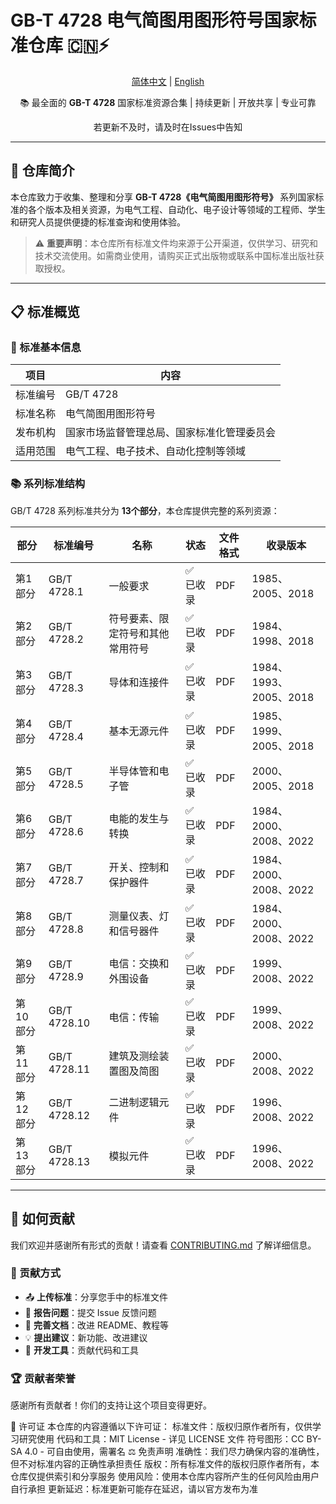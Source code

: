 # GB-T 4728 电气简图用图形符号国家标准仓库 🇨🇳⚡

<div align="center">

[简体中文](./README.md) | [English](./README_EN.md)

📚 最全面的 **GB-T 4728** 国家标准资源合集 | 持续更新 | 开放共享 | 专业可靠

若更新不及时，请及时在Issues中告知

</div>

---

## 🎯 仓库简介

本仓库致力于收集、整理和分享 **GB-T 4728《电气简图用图形符号》** 系列国家标准的各个版本及相关资源，为电气工程、自动化、电子设计等领域的工程师、学生和研究人员提供便捷的标准查询和使用体验。

> ⚠️ **重要声明**：本仓库所有标准文件均来源于公开渠道，仅供学习、研究和技术交流使用。如需商业使用，请购买正式出版物或联系中国标准出版社获取授权。

---

## 📋 标准概览

### 🔧 标准基本信息
| 项目 | 内容 |
|------|------|
| 标准编号 | GB/T 4728 |
| 标准名称 | 电气简图用图形符号 |
| 发布机构 | 国家市场监督管理总局、国家标准化管理委员会 |
| 适用范围 | 电气工程、电子技术、自动化控制等领域 |

### 📚 系列标准结构
GB/T 4728 系列标准共分为 **13个部分**，本仓库提供完整的系列资源：

| 部分 | 标准编号 | 名称 | 状态 | 文件格式 |收录版本|
|------|----------|------|------|----------|----------|
| 第1部分 | GB/T 4728.1 | 一般要求 | ✅ 已收录 | PDF |1985、2005、2018|
| 第2部分 | GB/T 4728.2 | 符号要素、限定符号和其他常用符号 | ✅ 已收录 | PDF |1984、1998、2018|
| 第3部分 | GB/T 4728.3 | 导体和连接件 | ✅ 已收录 | PDF |1984、1993、2005、2018|
| 第4部分 | GB/T 4728.4 | 基本无源元件 | ✅ 已收录 | PDF |1985、1999、2005、2018|
| 第5部分 | GB/T 4728.5 | 半导体管和电子管 | ✅ 已收录 | PDF |2000、2005、2018|
| 第6部分 | GB/T 4728.6 | 电能的发生与转换 | ✅ 已收录 | PDF |1984、2000、2008、2022|
| 第7部分 | GB/T 4728.7 | 开关、控制和保护器件 | ✅ 已收录 | PDF |1984、2000、2008、2022|
| 第8部分 | GB/T 4728.8 | 测量仪表、灯和信号器件 | ✅ 已收录 | PDF |1984、2000、2008、2022|
| 第9部分 | GB/T 4728.9 | 电信：交换和外围设备 | ✅ 已收录 | PDF |1999、2008、2022|
| 第10部分 | GB/T 4728.10 | 电信：传输 | ✅ 已收录 | PDF |1999、2008、2022|
| 第11部分 | GB/T 4728.11 | 建筑及测绘装置图及简图 | ✅ 已收录 | PDF |2000、2008、2022|
| 第12部分 | GB/T 4728.12 | 二进制逻辑元件 | ✅ 已收录 | PDF |1996、2008、2022|
| 第13部分 | GB/T 4728.13 | 模拟元件 | ✅ 已收录 | PDF |1996、2008、2022|

---

## 🤝 如何贡献

我们欢迎并感谢所有形式的贡献！请查看 [CONTRIBUTING.md](https://www.kimi.com/chat/CONTRIBUTING.md) 了解详细信息。

### 🌟 贡献方式

- 📤 **上传标准**：分享您手中的标准文件
- 🐛 **报告问题**：提交 Issue 反馈问题
- 📝 **完善文档**：改进 README、教程等
- 💡 **提出建议**：新功能、改进建议
- 🔧 **开发工具**：贡献代码和工具

### 🏆 贡献者荣誉

感谢所有贡献者！你们的支持让这个项目变得更好。

📄 许可证
本仓库的内容遵循以下许可证：
标准文件：版权归原作者所有，仅供学习研究使用
代码和工具：MIT License - 详见 LICENSE 文件
符号图形：CC BY-SA 4.0 - 可自由使用，需署名
⚖️ 免责声明
准确性：我们尽力确保内容的准确性，但不对标准内容的正确性承担责任
版权：所有标准文件的版权归原作者所有，本仓库仅提供索引和分享服务
使用风险：使用本仓库内容所产生的任何风险由用户自行承担
更新延迟：标准更新可能存在延迟，请以官方发布为准